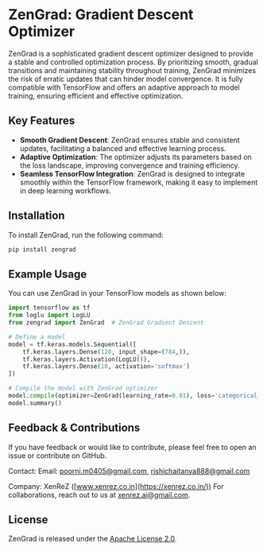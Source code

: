 
# ZenGrad: Gradient Descent Optimizer 

ZenGrad is a sophisticated gradient descent optimizer designed to provide a stable and controlled optimization process. By prioritizing smooth, gradual transitions and maintaining stability throughout training, ZenGrad minimizes the risk of erratic updates that can hinder model convergence. It is fully compatible with TensorFlow and offers an adaptive approach to model training, ensuring efficient and effective optimization.

## Key Features

- **Smooth Gradient Descent**: ZenGrad ensures stable and consistent updates, facilitating a balanced and effective learning process.
- **Adaptive Optimization**: The optimizer adjusts its parameters based on the loss landscape, improving convergence and training efficiency.
- **Seamless TensorFlow Integration**: ZenGrad is designed to integrate smoothly within the TensorFlow framework, making it easy to implement in deep learning workflows.

## Installation

To install ZenGrad, run the following command:

```bash
pip install zengrad
```

## Example Usage

You can use ZenGrad in your TensorFlow models as shown below:

```python
import tensorflow as tf
from loglu import LogLU
from zengrad import ZenGrad  # ZenGrad Gradient Descent

# Define a model
model = tf.keras.models.Sequential([
    tf.keras.layers.Dense(128, input_shape=(784,)),
    tf.keras.layers.Activation(LogLU()),  
    tf.keras.layers.Dense(10, activation='softmax')
])

# Compile the model with ZenGrad optimizer
model.compile(optimizer=ZenGrad(learning_rate=0.01), loss='categorical_crossentropy', metrics=['accuracy'])
model.summary()
```

## Feedback & Contributions

If you have feedback or would like to contribute, please feel free to open an issue or contribute on GitHub.

Contact: Email: poorni.m0405@gmail.com, rishichaitanya888@gmail.com

Company: XenReZ ([www.xenrez.co.in](https://xenrez.co.in/))
For collaborations, reach out to us at xenrez.ai@gmail.com.


## License

ZenGrad is released under the [Apache License 2.0](https://github.com/Poorni-Murumuri/ZenGrad/blob/main/LICENSE).